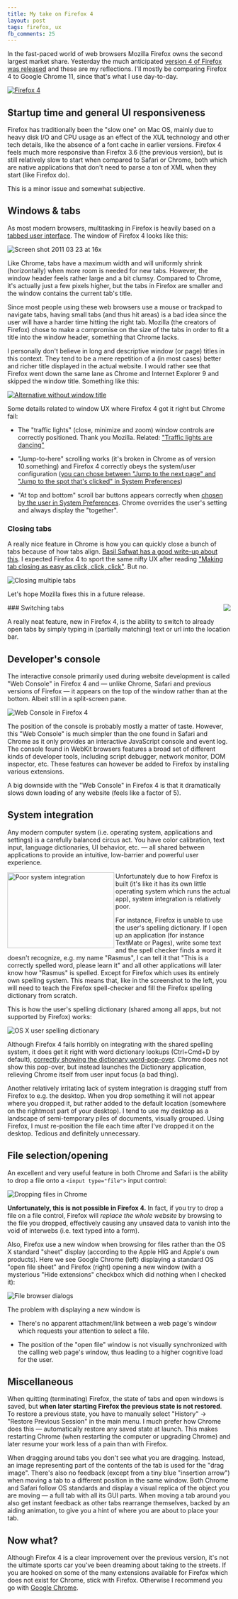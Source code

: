 ```yaml
---
title: My take on Firefox 4
layout: post
tags: firefox, ux
fb_comments: 25
---
```


In the fast-paced world of web browsers Mozilla Firefox owns the second largest market share. Yesterday the much anticipated [version 4 of Firefox was released](http://blog.mozilla.com/blog/2011/03/22/mozilla-launches-firefox-4-and-delivers-a-fast-sleek-and-customizable-browsing-experience-to-more-than-400-million-users-worldwide-2/) and these are my reflections. I'll mostly be comparing Firefox 4 to Google Chrome 11, since that's what I use day-to-day.

[![Firefox 4](http://farm6.static.flickr.com/5252/5553521326_0bee7c50a1_z.jpg)](http://farm6.static.flickr.com/5300/5552916863_dba4478d87_o.png)

## Startup time and general UI responsiveness

Firefox has traditionally been the "slow one" on Mac OS, mainly due to heavy disk I/O and CPU usage as an effect of the XUL technology and other tech details, like the absence of a font cache in earlier versions. Firefox 4 feels much more responsive than Firefox 3.6 (the previous version), but is still relatively slow to start when compared to Safari or Chrome, both which are native applications that don't need to parse a ton of XML when they start (like Firefox do).

This is a minor issue and somewhat subjective.


## Windows & tabs

As most modern browsers, multitasking in Firefox is heavily based on a [tabbed user interface](http://en.wikipedia.org/wiki/Tab_(GUI)). The window of Firefox 4 looks like this:

![Screen shot 2011 03 23 at 16x](http://farm6.static.flickr.com/5267/5553460336_5cc0243ea8_z.jpg)

Like Chrome, tabs have a maximum width and will uniformly shrink (horizontally) when more room is needed for new tabs. However, the window header feels rather large and a bit clumsy. Compared to Chrome, it's actually just a few pixels higher, but the tabs in Firefox are smaller and the window contains the current tab's title.

Since most people using these web browsers use a mouse or trackpad to navigate tabs, having small tabs (and thus hit areas) is a bad idea since the user will have a harder time hitting the right tab. Mozilla (the creators of Firefox) chose to make a compromise on the size of the tabs in order to fit a title into the window header, something that Chrome lacks.

I personally don't believe in long and descriptive window (or page) titles in this context. They tend to be a mere repetition of a (in most cases) better and richer title displayed in the actual website. I would rather see that Firefox went down the same lane as Chrome and Internet Explorer 9 and skipped the window title. Something like this:

[![Alternative without window title](http://farm6.static.flickr.com/5190/5553545058_6ab9e9eca2_z.jpg)](http://farm6.static.flickr.com/5190/5553545058_7024edb4d8_o.png)

Some details related to window UX where Firefox 4 got it right but Chrome fail:

- The "traffic lights" (close, minimize and zoom) window controls are correctly positioned. Thank you Mozilla. Related: ["Traffic lights are dancing"](http://rsms.me/2011/03/08/traffic-lights-are-dancing.html)

- "Jump-to-here" scrolling works (it's broken in Chrome as of version 10.something) and Firefox 4 correctly obeys the system/user configuration ([you can chose between "Jump to the next page" and "Jump to the spot that's clicked" in System Preferences](http://farm6.static.flickr.com/5186/5553632451_24d031e029_o.png))

- "At top and bottom" scroll bar buttons appears correctly when [chosen by the user in System Preferences](http://farm6.static.flickr.com/5186/5553632451_24d031e029_o.png). Chrome overrides the user's setting and always display the "together".

### Closing tabs

A really nice feature in Chrome is how you can quickly close a bunch of tabs because of how tabs align. [Basil Safwat has a good write-up about this](http://www.theinvisibl.com/2009/12/08/chrometabs/). I expected Firefox 4 to sport the same nifty UX after reading ["Making tab closing as easy as click, click, click"](http://frankyan.wordpress.com/2010/07/30/making-tab-closing-easy/). But no.

![Closing multiple tabs](http://farm6.static.flickr.com/5134/5553026501_fa31515cc0_o.png)

Let's hope Mozilla fixes this in a future release.


<img src="http://farm6.static.flickr.com/5021/5553780853_7efe9e8600_o.png" align="right">
### Switching tabs

A really neat feature, new in Firefox 4, is the ability to switch to already open tabs by simply typing in (partially matching) text or url into the location bar.


## Developer's console

The interactive console primarily used during website development is called "Web Console" in Firefox 4 and — unlike Chrome, Safari and previous versions of Firefox — it appears on the top of the window rather than at the bottom. Albeit still in a split-screen pane.

![Web Console in Firefox 4](http://farm6.static.flickr.com/5173/5554197554_8f05204bc4_z.jpg)

The position of the console is probably mostly a matter of taste. However, this "Web Console" is much simpler than the one found in Safari and Chrome as it only provides an interactive JavaScript console and event log. The console found in WebKit browsers features a broad set of different kinds of developer tools, including script debugger, network monitor, DOM inspector, etc. These features can however be added to Firefox by installing various extensions.

A big downside with the "Web Console" in Firefox 4 is that it dramatically slows down loading of any website (feels like a factor of 5).


## System integration

Any modern computer system (i.e. operating system, applications and settings) is a carefully balanced circus act. You have color calibration, text input, language dictionaries, UI behavior, etc. — all shared between applications to provide an intuitive, low-barrier and powerful user experience.

<img src="http://farm6.static.flickr.com/5258/5553666735_3a11908e11_o.png" width="241" height="171" alt="Poor system integration" align="left">Unfortunately due to how Firefox is built (it's like it has its own little operating system which runs the actual app), system integration is relatively poor.

For instance, Firefox is unable to use the user's spelling dictionary. If I open up an application (for instance TextMate or Pages), write some text and the spell checker finds a word it doesn't recognize, e.g. my name "Rasmus", I can tell it that "This is a correctly spelled word, please learn it" and all other applications will later know how "Rasmus" is spelled. Except for Firefox which uses its entirely own spelling system. This means that, like in the screenshot to the left, you will need to teach the Firefox spell-checker and fill the Firefox spelling dictionary from scratch.

This is how the user's spelling dictionary (shared among all apps, but not supported by Firefox) works:

![OS X user spelling dictionary](http://farm6.static.flickr.com/5268/5554328612_28683a56da_o.png)

Although Firefox 4 fails horribly on integrating with the shared spelling system, it does get it right with word dictionary lookups (Ctrl+Cmd+D by default), [correctly showing the dictionary word-pop-over](http://farm6.static.flickr.com/5253/5554332952_69c64079ba_o.png). Chrome does not show this pop-over, but instead launches the Dictionary application, relieving Chrome itself from user input focus (a bad thing).

Another relatively irritating lack of system integration is dragging stuff from Firefox to e.g. the desktop. When you drop something it will not appear where you dropped it, but rather added to the default location (somewhere on the rightmost part of your desktop). I tend to use my desktop as a landscape of semi-temporary piles of documents, visually grouped. Using Firefox, I must re-position the file each time after I've dropped it on the desktop. Tedious and definitely unnecessary.


## File selection/opening

An excellent and very useful feature in both Chrome and Safari is the ability to drop a file onto a `<input type="file">` input control:

![Dropping files in Chrome](http://farm6.static.flickr.com/5253/5553867885_8b222f54c9_o.png)

**Unfortunately, this is not possible in Firefox 4.** In fact, if you try to drop a file on a file control, Firefox will *replace the whole website* by browsing to the file you dropped, effectively causing any unsaved data to vanish into the void of interwebs (i.e. text typed into a form).

Also, Firefox use a new window when browsing for files rather than the OS X standard "sheet" display (according to the Apple HIG and Apple's own products). Here we see Google Chrome (left) displaying a standard OS "open file sheet" and Firefox (right) opening a new window (with a mysterious "Hide extensions" checkbox which did nothing when I checked it):

![File browser dialogs](http://farm6.static.flickr.com/5138/5553824899_929e379449_o.png)

The problem with displaying a new window is

- There's no apparent attachment/link between a web page's window which requests your attention to select a file.

- The position of the "open file" window is not visually synchronized with the calling web page's window, thus leading to a higher cognitive load for the user.


## Miscellaneous

When quitting (terminating) Firefox, the state of tabs and open windows is saved, but **when later starting Firefox the previous state is not restored**. To restore a previous state, you have to manually select "History" → "Restore Previous Session" in the main menu. I much prefer how Chrome does this — automatically restore any saved state at launch. This makes restarting Chrome (when restarting the computer or upgrading Chrome) and later resume your work less of a pain than with Firefox.

When dragging around tabs you don't see what you are dragging. Instead, an image representing part of the contents of the tab is used for the "drag image". There's also no feedback (except from a tiny blue "insertion arrow") when moving a tab to a different position in the same window. Both Chrome and Safari follow OS standards and display a visual replica of the object you are moving — a full tab with all its GUI parts. When moving a tab around you also get instant feedback as other tabs rearrange themselves, backed by an aiding animation, to give you a hint of where you are about to place your tab.


## Now what?

Although Firefox 4 is a clear improvement over the previous version, it's not the ultimate sports car you've been dreaming about taking to the streets. If you are hooked on some of the many extensions available for Firefox which does not exist for Chrome, stick with Firefox. Otherwise I recommend you go with [Google Chrome](http://www.google.com/chrome).
